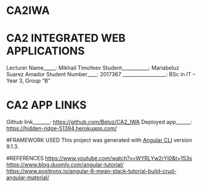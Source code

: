 # CA2IWA
# CA2 INTEGRATED WEB APPLICATIONS

Lecturer Name_____: Mikhail Timofeev
Student___________: Mariabeluz Suarez Amador 
Student Number____: 2017367
__________________: BSc in IT – Year 3, Group “B”


# CA2 APP LINKS
Github link_______: https://github.com/Beluz/CA2_IWA
Deployed app______: https://hidden-ridge-51394.herokuapp.com/


#FRAMEWORK USED
This project was generated with [Angular CLI](https://github.com/angular/angular-cli) version 9.1.3.


#REFERENCES
https://www.youtube.com/watch?v=WYRLYw2rYj0&t=153s
https://www.blog.duomly.com/angular-tutorial/
https://www.positronx.io/angular-8-mean-stack-tutorial-build-crud-angular-material/

